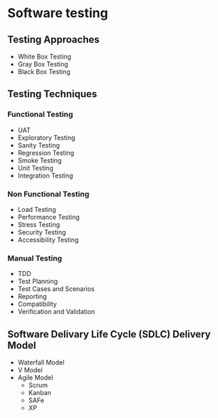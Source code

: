 # Software testing

## Testing Approaches
- White Box Testing
- Gray Box Testing
- Black Box Testing

## Testing Techniques
### Functional Testing
- UAT
- Exploratory Testing
- Sanity Testing
- Regression Testing
- Smoke Testing
- Unit Testing
- Integration Testing

### Non Functional Testing
- Load Testing
- Performance Testing
- Stress Testing
- Security Testing
- Accessibility Testing

### Manual Testing
- TDD
- Test Planning
- Test Cases and Scenarios
- Reporting
- Compatibility
- Verification and Validation

## Software Delivary Life Cycle (SDLC) Delivery Model
- Waterfall Model
- V Model
- Agile Model
  - Scrum
  - Kanban
  - SAFe
  - XP
